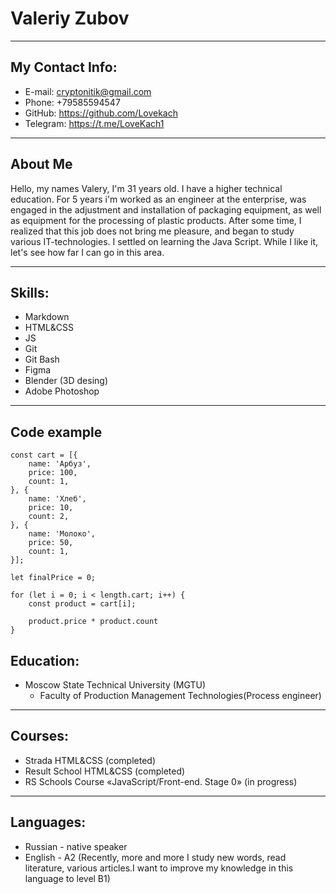 # Valeriy Zubov
***
## My Contact Info:
* E-mail: cryptonitik@gmail.com
* Phone: +79585594547
* GitHub: https://github.com/Lovekach
* Telegram: https://t.me/LoveKach1
***
## About Me
Hello, my names Valery, I'm 31 years old. I have a higher technical education. For 5 years i'm worked as an engineer at the enterprise, was engaged in the adjustment and installation of packaging equipment, as well as equipment for the processing of plastic products. After some time, I realized that this job does not bring me pleasure, and began to study various IT-technologies. I settled on learning the Java Script. While I like it, let's see how far I can go in this area.
***
## Skills:
* Markdown
* HTML&CSS
* JS
* Git
* Git Bash
* Figma
* Blender (3D desing)
* Adobe Photoshop
***
## Code example
```
const cart = [{
    name: 'Арбуз',
    price: 100,
    count: 1,
}, {
    name: 'Хлеб',
    price: 10,
    count: 2,
}, {
    name: 'Мoлоко',
    price: 50,
    count: 1,
}];

let finalPrice = 0;

for (let i = 0; i < length.cart; i++) {
    const product = cart[i];

    product.price * product.count
}
```
## Education:

* Moscow State Technical University (MGTU)
    * Faculty of Production Management Technologies(Process engineer)
***
## Courses:

   * Strada HTML&CSS (completed)
   * Result School HTML&CSS (completed)
   * RS Schools Course «JavaScript/Front-end. Stage 0» (in progress)
***
## Languages:

* Russian - native speaker
* English - A2 (Recently, more and more I study new words, read literature, various articles.I want to improve my knowledge in this language to level B1)
